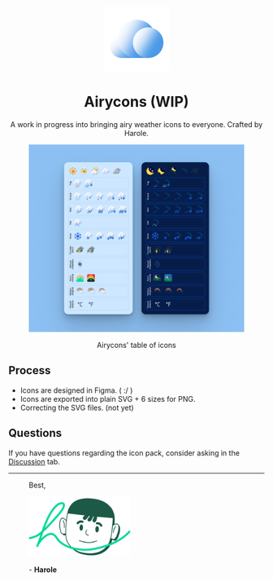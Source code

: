 <p align="center">
    <img src="./assets/logos/logo.svg" width="128" height="128" type="image/svg+xml">
    <h1 align="center">Airycons (WIP)</h1>
</p>

<p align="center">
A work in progress into bringing airy weather icons to everyone. Crafted by Harole.
</p>

<figure align="center" title="Airycons' table of icons">
    <img src="./assets/previews/Airycons%20Preview_normalquality.png" width="1280">
    <p>Airycons' table of icons</p>
</figure>

<h2>Process</h2>
<ul>
    <li>Icons are designed in Figma. ( :/ )</li>
    <li>Icons are exported into plain SVG + 6 sizes for PNG.</li>
    <li>Correcting the SVG files. (not yet)</li>
</ul>

<h2>Questions</h2>
<p>
If you have questions regarding the icon pack, consider asking in the <a href="https://github.com/HaroleDev/airycons/discussions">Discussion</a> tab.
</p>

---

<figure title="Harole's Signature">
    <p>Best,</p>
    <img alt="Harole's Signature" type="image/svg+xml" title="Harole's Signature" width="200" src="./assets/illustrations/Harole's%20Signature.svg">
    <p>- <b>Harole</b></p>
</figure>
